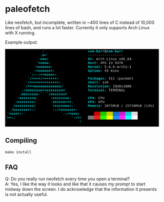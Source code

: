 paleofetch
==========

Like neofetch, but incomplete, written in ~400 lines of C instead of 10,000 lines of bash,
and runs a lot faster. Currently it only supports Arch Linux with X running. 

Example output:

![example output](example.png)

Compiling
---------

    make install

FAQ
---

Q: Do you really run neofetch every time you open a terminal?  
A: Yes, I like the way it looks and like that it causes my prompt to start midway
down the screen. I do acknowledge that the information it presents is not actually useful.

